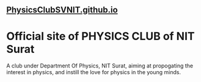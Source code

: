 ## [PhysicsClubSVNIT.github.io](PhysicsClubSVNIT.github.io)

# Official site of PHYSICS CLUB of NIT Surat
A club under Department Of Physics, NIT Surat, aiming at propogating the interest in physics, and instill the love for physics in the young minds.
